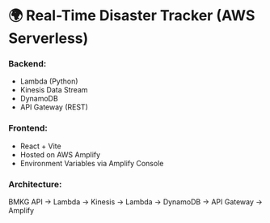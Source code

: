 # 🌍 Real-Time Disaster Tracker (AWS Serverless)

### Backend:
- Lambda (Python)
- Kinesis Data Stream
- DynamoDB
- API Gateway (REST)

### Frontend:
- React + Vite
- Hosted on AWS Amplify
- Environment Variables via Amplify Console

### Architecture:
BMKG API → Lambda → Kinesis → Lambda → DynamoDB → API Gateway → Amplify
